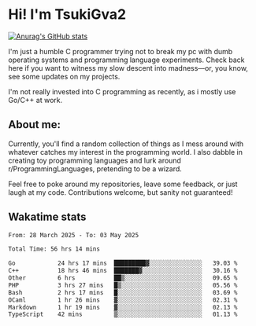 # Hi! I'm TsukiGva2

[![Anurag's GitHub stats](https://github-readme-stats.vercel.app/api?username=tsukigva2&theme=gruvbox&show_icons=true)](https://github.com/anuraghazra/github-readme-stats)

I'm just a humble C programmer trying not to break my pc with dumb operating systems and programming language experiments. Check back here if you want to witness my slow descent into madness—or, you know, see some updates on my projects.

I'm not really invested into C programming as recently, as i mostly use Go/C++ at work.

## About me:

Currently, you'll find a random collection of things as I mess around with whatever catches my interest in the programming world. I also dabble in creating toy programming languages and lurk around r/ProgrammingLanguages, pretending to be a wizard.

Feel free to poke around my repositories, leave some feedback, or just laugh at my code. Contributions welcome, but sanity not guaranteed!


## Wakatime stats
<!--START_SECTION:waka-->

```txt
From: 28 March 2025 - To: 03 May 2025

Total Time: 56 hrs 14 mins

Go            24 hrs 17 mins  █████████▓░░░░░░░░░░░░░░░   39.03 %
C++           18 hrs 46 mins  ███████▓░░░░░░░░░░░░░░░░░   30.16 %
Other         6 hrs           ██▒░░░░░░░░░░░░░░░░░░░░░░   09.65 %
PHP           3 hrs 27 mins   █▒░░░░░░░░░░░░░░░░░░░░░░░   05.56 %
Bash          2 hrs 17 mins   █░░░░░░░░░░░░░░░░░░░░░░░░   03.69 %
OCaml         1 hr 26 mins    ▓░░░░░░░░░░░░░░░░░░░░░░░░   02.31 %
Markdown      1 hr 19 mins    ▓░░░░░░░░░░░░░░░░░░░░░░░░   02.13 %
TypeScript    42 mins         ▒░░░░░░░░░░░░░░░░░░░░░░░░   01.13 %
```

<!--END_SECTION:waka-->
